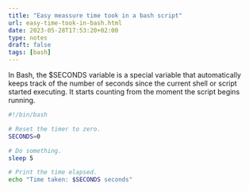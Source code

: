 ```yaml
---
title: "Easy meassure time took in a bash script"
url: easy-time-took-in-bash.html
date: 2023-05-28T17:53:20+02:00
type: notes
draft: false
tags: [bash]
---
```


In Bash, the $SECONDS variable is a special variable that automatically keeps track of the number of seconds since the current shell or script started executing. It starts counting from the moment the script begins running.

```bash
#!/bin/bash

# Reset the timer to zero.
SECONDS=0

# Do something.
sleep 5

# Print the time elapsed.
echo "Time taken: $SECONDS seconds"
```
